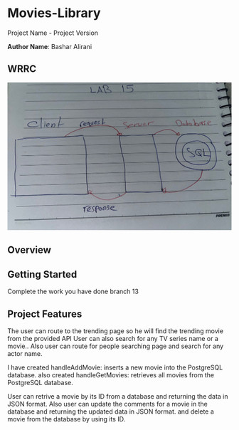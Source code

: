 # Movies-Library

Project Name - Project Version

**Author Name**: Bashar Alirani

## WRRC


![Sql](./Sql.jpg)


## Overview



## Getting Started

Complete the work you have done branch 13
## Project Features


The user can route to the trending page so he will find the trending movie from the provided API
User can also search for any TV series name or a movie..
Also user can route for people searching page and search for any actor name.

I have created handleAddMovie: inserts a new movie into the PostgreSQL database.
also created handleGetMovies: retrieves all movies from the PostgreSQL database.

User can retrive a movie by its ID from a database and returning the data in JSON format.
Also user can update the comments for a movie in the database and returning the updated data in JSON format.
and delete a movie from the database by using its ID.
